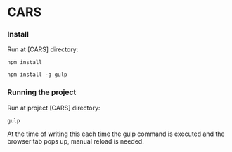 # CARS

### Install

Run at [CARS] directory:

`npm install`

`npm install -g gulp`

### Running the project

Run at project [CARS] directory:

`gulp`

At the time of writing this each time the gulp command is executed and the browser tab pops up, manual reload is needed.